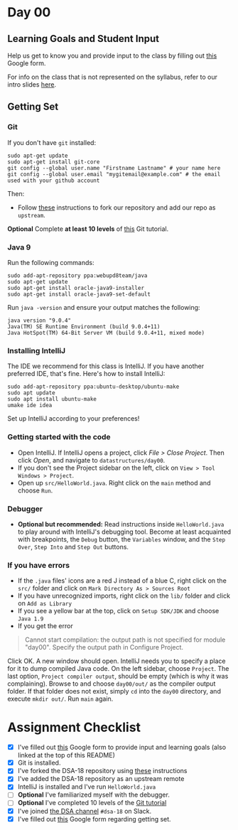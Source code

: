 # Day 00

## Learning Goals and Student Input

Help us get to know you and provide input to the class by filling out [this](https://goo.gl/forms/iIcRZXaDP6nuO7fD2) Google form.

For info on the class that is not represented on the syllabus, refer to our intro slides [here](https://drive.google.com/open?id=14W94RU1IpB8Sfvl7VP9Px4VlwRQ7Nl0Vg7PxyvgXs-Y).

## Getting Set

### Git

If you don't have `git` installed:

```
sudo apt-get update
sudo apt-get install git-core
git config --global user.name "Firstname Lastname" # your name here
git config --global user.email "mygitemail@example.com" # the email used with your github account
```

Then:

- Follow [these](./GitSetup.md) instructions to fork our repository and add our repo as `upstream`.

**Optional** Complete **at least 10 levels** of [this](http://learngitbranching.js.org/) Git tutorial.

### Java 9

Run the following commands:

```
sudo add-apt-repository ppa:webupd8team/java
sudo apt-get update
sudo apt-get install oracle-java9-installer
sudo apt-get install oracle-java9-set-default
```

Run `java -version` and ensure your output matches the following:

```
java version "9.0.4"
Java(TM) SE Runtime Environment (build 9.0.4+11)
Java HotSpot(TM) 64-Bit Server VM (build 9.0.4+11, mixed mode)
```

### Installing IntelliJ

The IDE we recommend for this class is IntelliJ. If you have another preferred
IDE, that's fine. Here's how to install IntelliJ:

```
sudo add-apt-repository ppa:ubuntu-desktop/ubuntu-make
sudo apt update
sudo apt install ubuntu-make
umake ide idea
```

Set up IntelliJ according to your preferences!

### Getting started with the code

- Open IntelliJ. If IntelliJ opens a project, click *File > Close Project*. Then click *Open*, and navigate to `datastructures/day00`.
- If you don't see the Project sidebar on the left, click on `View > Tool Windows > Project`.
- Open up `src/HelloWorld.java`. Right click on the `main` method and choose `Run`.

### Debugger

- **Optional but recommended:** Read instructions inside `HelloWorld.java` to play around with IntelliJ's debugging tool. Become at least acquainted with breakpoints, the `Debug` button, the `Variables` window, and the `Step Over`, `Step Into` and `Step Out` buttons.

### If you have errors

- If the `.java` files' icons are a red J instead of a blue C, right click on the `src/` folder and click on `Mark Directory As > Sources Root`
- If you have unrecognized imports, right click on the `lib/` folder and click on `Add as Library`
- If you see a yellow bar at the top, click on `Setup SDK/JDK` and choose `Java 1.9`
- If you get the error

> Cannot start compilation: the output path is not specified for module "day00".
> Specify the output path in Configure Project.

Click OK. A new window should open. IntelliJ needs you to specify a place for it to dump compiled Java code. On the left sidebar, choose `Project`. The last option, `Project compiler output`, should be empty (which is why it was complaining). Browse to and choose `day00/out/` as the compiler output folder. If that folder does not exist, simply `cd` into the `day00` directory, and execute `mkdir out/`. Run `main` again.

# Assignment Checklist

- [x] I've filled out [this](https://goo.gl/forms/iIcRZXaDP6nuO7fD2) Google form to provide input and learning goals (also linked at the top of this README)
- [x] Git is installed.
- [x] I've forked the DSA-18 repository using [these](./GitSetup.md) instructions
- [x] I've added the DSA-18 repository as an upstream remote
- [x] IntelliJ is installed and I've run `HelloWorld.java`
- [ ] **Optional** I've familiarized myself with the debugger.
- [ ] **Optional** I've completed 10 levels of the [Git tutorial](http://learngitbranching.js.org/)
- [x] I've joined [the DSA channel](https://olin.slack.com/messages/dsa-18) `#dsa-18` on Slack.
- [x] I've filled out [this](https://goo.gl/forms/epFStUdhHJpqvJ0h2) Google form regarding getting set.
